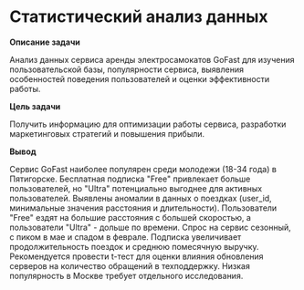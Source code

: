 # Статистический анализ данных

**Описание задачи**

Анализ данных сервиса аренды электросамокатов GoFast для изучения пользовательской базы, популярности сервиса, выявления особенностей поведения пользователей и оценки эффективности работы.

**Цель задачи**

Получить информацию для оптимизации работы сервиса, разработки маркетинговых стратегий и повышения прибыли.

**Вывод**

Сервис GoFast наиболее популярен среди молодежи (18-34 года) в Пятигорске. Бесплатная подписка "Free" привлекает больше пользователей, но "Ultra" потенциально выгоднее для активных пользователей.  Выявлены аномалии в данных о поездках (user_id, минимальные значения расстояния и длительности). Пользователи "Free" ездят на большие расстояния с большей скоростью, а пользователи "Ultra" - дольше по времени.  Спрос на сервис сезонный, с пиком в мае и спадом в феврале.  Подписка увеличивает продолжительность поездок и среднюю помесячную выручку. Рекомендуется провести t-тест для оценки влияния обновления серверов на количество обращений в техподдержку.  Низкая популярность в Москве требует отдельного исследования.
